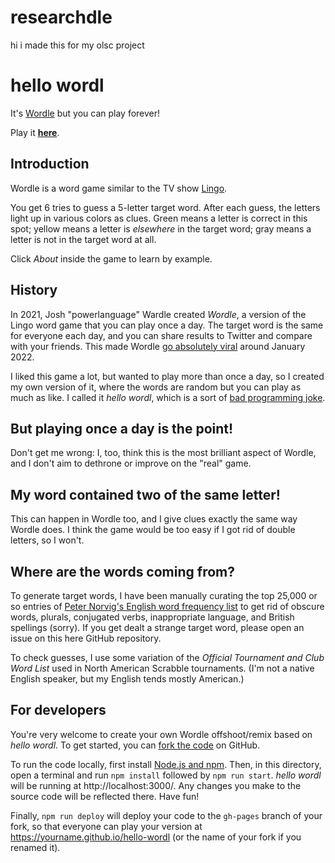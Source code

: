 # researchdle

hi i made this for my olsc project 

# hello wordl

It's [Wordle](https://www.powerlanguage.co.uk/wordle/) but you can play forever!

Play it [**here**](https://hellowordl.net/).

## Introduction

Wordle is a word game similar to the TV show [Lingo](<https://en.wikipedia.org/wiki/Lingo_(British_game_show)>).

You get 6 tries to guess a 5-letter target word. After each guess, the letters light up in various colors as clues. Green means a letter is correct in this spot; yellow means a letter is _elsewhere_ in the target word; gray means a letter is not in the target word at all.

Click _About_ inside the game to learn by example.

## History

In 2021, Josh "powerlanguage" Wardle created _Wordle_, a version of the Lingo word game that you can play once a day. The target word is the same for everyone each day, and you can share results to Twitter and compare with your friends. This made Wordle [go absolutely viral](https://www.nytimes.com/2022/01/03/technology/wordle-word-game-creator.html) around January 2022.

I liked this game a lot, but wanted to play more than once a day, so I created my own version of it, where the words are random but you can play as much as like. I called it _hello wordl_, which is a sort of [bad programming joke](https://en.wikipedia.org/wiki/%22Hello,_World!%22_program).

## But playing once a day is the point!

Don't get me wrong: I, too, think this is the most brilliant aspect of Wordle, and I don't aim to dethrone or improve on the "real" game.

## My word contained two of the same letter!

This can happen in Wordle too, and I give clues exactly the same way Wordle does. I think the game would be too easy if I got rid of double letters, so I won't.

## Where are the words coming from?

To generate target words, I have been manually curating the top 25,000 or so entries of [Peter Norvig's English word frequency list](http://norvig.com/mayzner.html) to get rid of obscure words, plurals, conjugated verbs, inappropriate language, and British spellings (sorry). If you get dealt a strange target word, please open an issue on this here GitHub repository.

To check guesses, I use some variation of the _Official Tournament and Club Word List_ used in North American Scrabble tournaments. (I'm not a native English speaker, but my English tends mostly American.)

## For developers

You're very welcome to create your own Wordle offshoot/remix based on _hello wordl_. To get started, you can [fork the code](https://docs.github.com/en/get-started/quickstart/fork-a-repo) on GitHub.

To run the code locally, first install [Node.js and npm](https://docs.npmjs.com/downloading-and-installing-node-js-and-npm#using-a-node-version-manager-to-install-nodejs-and-npm). Then, in this directory, open a terminal and run `npm install` followed by `npm run start`. _hello wordl_ will be running at http://localhost:3000/. Any changes you make to the source code will be reflected there. Have fun!

Finally, `npm run deploy` will deploy your code to the `gh-pages` branch of your fork, so that everyone can play your version at https://yourname.github.io/hello-wordl (or the name of your fork if you renamed it). 
